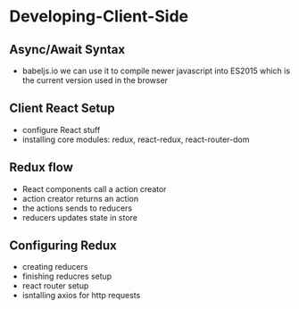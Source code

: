 # Developing-Client-Side

## Async/Await Syntax

* babeljs.io we can use it to compile newer javascript into ES2015 which is the
  current version used in the browser

## Client React Setup

* configure React stuff
* installing core modules:
  redux, react-redux, react-router-dom

## Redux flow

* React components call a action creator
* action creator returns an action
* the actions sends to reducers
* reducers updates state in store

## Configuring Redux

* creating reducers
* finishing reducres setup
* react router setup
* isntalling axios for http requests
